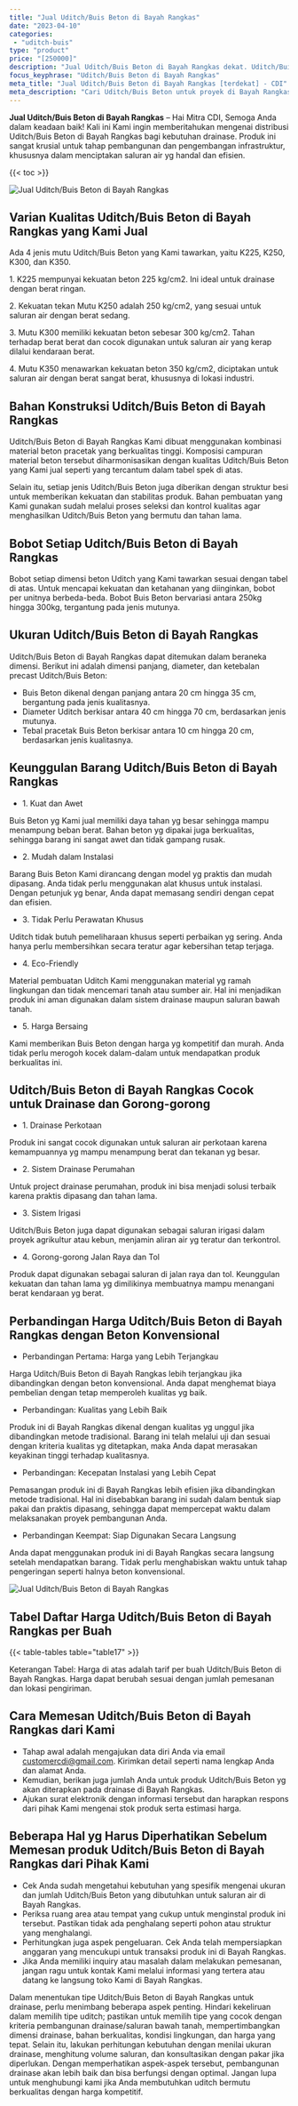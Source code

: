 ```yaml
---
title: "Jual Uditch/Buis Beton di Bayah Rangkas"
date: "2023-04-10"
categories:
 - "uditch-buis"
type: "product"
price: "[250000]"
description: "Jual Uditch/Buis Beton di Bayah Rangkas dekat. Uditch/Buis Beton ini sering digunakan dalam proyek konstruksi sebagai drainase yang handal dan awet. Hubungi kami untuk keterangan lebih lanjut."
focus_keyphrase: "Uditch/Buis Beton di Bayah Rangkas"
meta_title: "Jual Uditch/Buis Beton di Bayah Rangkas [terdekat] - CDI"
meta_description: "Cari Uditch/Buis Beton untuk proyek di Bayah Rangkas? Kami memiliki Uditch/Buis Beton yang berkualitas untuk konstruksi saluran pembuangan. Segera dapatkan penawaran termurah sekarang."
---
```


**Jual Uditch/Buis Beton di Bayah Rangkas** – Hai Mitra CDI, Semoga Anda dalam keadaan baik! Kali ini Kami ingin memberitahukan mengenai distribusi Uditch/Buis Beton di Bayah Rangkas bagi kebutuhan drainase. Produk ini sangat krusial untuk tahap pembangunan dan pengembangan infrastruktur, khususnya dalam menciptakan saluran air yg handal dan efisien.

{{< toc >}}

![Jual Uditch/Buis Beton di Bayah Rangkas](/images/uditch-buis/uditch-beton-14.jpg)

## Varian Kualitas Uditch/Buis Beton di Bayah Rangkas yang Kami Jual

Ada 4 jenis mutu Uditch/Buis Beton yang Kami tawarkan, yaitu K225, K250, K300, dan K350.

1\. K225 mempunyai kekuatan beton 225 kg/cm2. Ini ideal untuk drainase dengan berat ringan.

2\. Kekuatan tekan Mutu K250 adalah 250 kg/cm2, yang sesuai untuk saluran air dengan berat sedang.

3\. Mutu K300 memiliki kekuatan beton sebesar 300 kg/cm2. Tahan terhadap berat berat dan cocok digunakan untuk saluran air yang kerap dilalui kendaraan berat.

4\. Mutu K350 menawarkan kekuatan beton 350 kg/cm2, diciptakan untuk saluran air dengan berat sangat berat, khususnya di lokasi industri.

## Bahan Konstruksi Uditch/Buis Beton di Bayah Rangkas

Uditch/Buis Beton di Bayah Rangkas Kami dibuat menggunakan kombinasi material beton pracetak yang berkualitas tinggi. Komposisi campuran material beton tersebut diharmonisasikan dengan kualitas Uditch/Buis Beton yang Kami jual seperti yang tercantum dalam tabel spek di atas.

Selain itu, setiap jenis Uditch/Buis Beton juga diberikan dengan struktur besi untuk memberikan kekuatan dan stabilitas produk. Bahan pembuatan yang Kami gunakan sudah melalui proses seleksi dan kontrol kualitas agar menghasilkan Uditch/Buis Beton yang bermutu dan tahan lama.

## Bobot Setiap Uditch/Buis Beton di Bayah Rangkas

Bobot setiap dimensi beton Uditch yang Kami tawarkan sesuai dengan tabel di atas. Untuk mencapai kekuatan dan ketahanan yang diinginkan, bobot per unitnya berbeda-beda. Bobot Buis Beton bervariasi antara 250kg hingga 300kg, tergantung pada jenis mutunya.

## Ukuran Uditch/Buis Beton di Bayah Rangkas

Uditch/Buis Beton di Bayah Rangkas dapat ditemukan dalam beraneka dimensi. Berikut ini adalah dimensi panjang, diameter, dan ketebalan precast Uditch/Buis Beton:

*   Buis Beton dikenal dengan panjang antara 20 cm hingga 35 cm, bergantung pada jenis kualitasnya.
*   Diameter Uditch berkisar antara 40 cm hingga 70 cm, berdasarkan jenis mutunya.
*   Tebal pracetak Buis Beton berkisar antara 10 cm hingga 20 cm, berdasarkan jenis kualitasnya.

## Keunggulan Barang Uditch/Buis Beton di Bayah Rangkas

*   1\. Kuat dan Awet

Buis Beton yg Kami jual memiliki daya tahan yg besar sehingga mampu menampung beban berat. Bahan beton yg dipakai juga berkualitas, sehingga barang ini sangat awet dan tidak gampang rusak.
*   2\. Mudah dalam Instalasi

Barang Buis Beton Kami dirancang dengan model yg praktis dan mudah dipasang. Anda tidak perlu menggunakan alat khusus untuk instalasi. Dengan petunjuk yg benar, Anda dapat memasang sendiri dengan cepat dan efisien.
*   3\. Tidak Perlu Perawatan Khusus

Uditch tidak butuh pemeliharaan khusus seperti perbaikan yg sering. Anda hanya perlu membersihkan secara teratur agar kebersihan tetap terjaga.
*   4\. Eco-Friendly

Material pembuatan Uditch Kami menggunakan material yg ramah lingkungan dan tidak mencemari tanah atau sumber air. Hal ini menjadikan produk ini aman digunakan dalam sistem drainase maupun saluran bawah tanah.
*   5\. Harga Bersaing

Kami memberikan Buis Beton dengan harga yg kompetitif dan murah. Anda tidak perlu merogoh kocek dalam-dalam untuk mendapatkan produk berkualitas ini.

## Uditch/Buis Beton di Bayah Rangkas Cocok untuk Drainase dan Gorong-gorong

*   1\. Drainase Perkotaan

Produk ini sangat cocok digunakan untuk saluran air perkotaan karena kemampuannya yg mampu menampung berat dan tekanan yg besar.
*   2\. Sistem Drainase Perumahan

Untuk project drainase perumahan, produk ini bisa menjadi solusi terbaik karena praktis dipasang dan tahan lama.
*   3\. Sistem Irigasi

Uditch/Buis Beton juga dapat digunakan sebagai saluran irigasi dalam proyek agrikultur atau kebun, menjamin aliran air yg teratur dan terkontrol.
*   4\. Gorong-gorong Jalan Raya dan Tol

Produk dapat digunakan sebagai saluran di jalan raya dan tol. Keunggulan kekuatan dan tahan lama yg dimilikinya membuatnya mampu menangani berat kendaraan yg berat.

## Perbandingan Harga Uditch/Buis Beton di Bayah Rangkas dengan Beton Konvensional

*   Perbandingan Pertama: Harga yang Lebih Terjangkau

Harga Uditch/Buis Beton di Bayah Rangkas lebih terjangkau jika dibandingkan dengan beton konvensional. Anda dapat menghemat biaya pembelian dengan tetap memperoleh kualitas yg baik.
*   Perbandingan: Kualitas yang Lebih Baik

Produk ini di Bayah Rangkas dikenal dengan kualitas yg unggul jika dibandingkan metode tradisional. Barang ini telah melalui uji dan sesuai dengan kriteria kualitas yg ditetapkan, maka Anda dapat merasakan keyakinan tinggi terhadap kualitasnya.
*   Perbandingan: Kecepatan Instalasi yang Lebih Cepat

Pemasangan produk ini di Bayah Rangkas lebih efisien jika dibandingkan metode tradisional. Hal ini disebabkan barang ini sudah dalam bentuk siap pakai dan praktis dipasang, sehingga dapat mempercepat waktu dalam melaksanakan proyek pembangunan Anda.
*   Perbandingan Keempat: Siap Digunakan Secara Langsung

Anda dapat menggunakan produk ini di Bayah Rangkas secara langsung setelah mendapatkan barang. Tidak perlu menghabiskan waktu untuk tahap pengeringan seperti halnya beton konvensional.

![Jual Uditch/Buis Beton di Bayah Rangkas](/images/uditch-buis/buis-beton-26.jpg)

## Tabel Daftar Harga Uditch/Buis Beton di Bayah Rangkas per Buah

{{< table-tables table="table17" >}}

Keterangan Tabel: Harga di atas adalah tarif per buah Uditch/Buis Beton di Bayah Rangkas. Harga dapat berubah sesuai dengan jumlah pemesanan dan lokasi pengiriman.

## Cara Memesan Uditch/Buis Beton di Bayah Rangkas dari Kami

*   Tahap awal adalah mengajukan data diri Anda via email customercdi@gmail.com. Kirimkan detail seperti nama lengkap Anda dan alamat Anda.
*   Kemudian, berikan juga jumlah Anda untuk produk Uditch/Buis Beton yg akan diterapkan pada drainase di Bayah Rangkas.
*   Ajukan surat elektronik dengan informasi tersebut dan harapkan respons dari pihak Kami mengenai stok produk serta estimasi harga.

## Beberapa Hal yg Harus Diperhatikan Sebelum Memesan produk Uditch/Buis Beton di Bayah Rangkas dari Pihak Kami

*   Cek Anda sudah mengetahui kebutuhan yang spesifik mengenai ukuran dan jumlah Uditch/Buis Beton yang dibutuhkan untuk saluran air di Bayah Rangkas.
*   Periksa ruang area atau tempat yang cukup untuk menginstal produk ini tersebut. Pastikan tidak ada penghalang seperti pohon atau struktur yang menghalangi.
*   Perhitungkan juga aspek pengeluaran. Cek Anda telah mempersiapkan anggaran yang mencukupi untuk transaksi produk ini di Bayah Rangkas.
*   Jika Anda memiliki inquiry atau masalah dalam melakukan pemesanan, jangan ragu untuk kontak Kami melalui informasi yang tertera atau datang ke langsung toko Kami di Bayah Rangkas.

Dalam menentukan tipe Uditch/Buis Beton di Bayah Rangkas untuk drainase, perlu menimbang beberapa aspek penting. Hindari kekeliruan dalam memilih tipe uditch; pastikan untuk memilih tipe yang cocok dengan kriteria pembangunan drainase/saluran bawah tanah, mempertimbangkan dimensi drainase, bahan berkualitas, kondisi lingkungan, dan harga yang tepat. Selain itu, lakukan perhitungan kebutuhan dengan menilai ukuran drainase, menghitung volume saluran, dan konsultasikan dengan pakar jika diperlukan. Dengan memperhatikan aspek-aspek tersebut, pembangunan drainase akan lebih baik dan bisa berfungsi dengan optimal. Jangan lupa untuk menghubungi kami jika Anda membutuhkan uditch bermutu berkualitas dengan harga kompetitif.